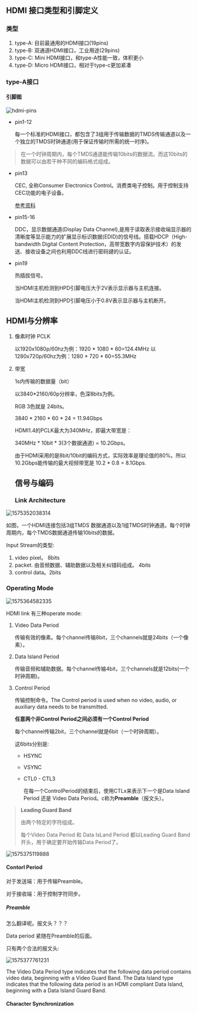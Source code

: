## HDMI 接口类型和引脚定义

### 类型
1. type-A: 目前最通用的HDMI接口(19pins)
2. type-B: 双通道HDMI接口，工业用途(29pins)
3. type-C: Mini HDMI接口，和type-A性能一致，体积更小
4. type-D: Micro HDMI接口，相对于type-c更加紧凑



### type-A接口

#### 引脚图

![hdmi-pins](images/hdmi-pins.jpg)

- pin1-12

    每一个标准的HDMI接口，都包含了3组用于传输数据的TMDS传输通道以及一个独立的TMDS时钟通道(用于保证传输时所需的统一时序)。

> 在一个时钟周期内，每个TMDS通道能传输10bits的数据流。而这10bits的数据可以由若干种不同的编码格式组成。

- pin13

    CEC, 全称Consumer Electronics Control。消费类电子控制。用于控制支持CEC功能的电子设备。

    [参考资料](http://www.360doc.com/content/14/0506/21/6973384_375317504.shtml)


- pin15-16

    DDC，显示数据通道(Display Data Channel),是用于读取表示接收端显示器的清晰度等显示能力的扩展显示标识数据(EDID)的信号线。搭载HDCP（High-bandwidth Digital Content Protection，高带宽数字内容保护技术）的发送、接收设备之间也利用DDC线进行密码键的认证。

- pin19

    热插拔信号。

    当HDMI主机检测到HPD引脚电压大于2V表示显示器与主机连接。

    当HDMI主机检测到HPD引脚电压小于0.8V表示显示器与主机断开。



## HDMI与分辨率

1. 像素时钟 PCLK

    以1920x1080p/60hz为例：1920 * 1080 * 60=124.4MHz
    以1280x720p/60hz为例：1280 * 720 * 60=55.3MHz

2. 带宽

    1s内传输的数据量（bit）

    以3840*2160/60p分辨率，色深8bits为例。

    RGB 3色就是 24bits。

    3840 * 2160 * 60 * 24 = 11.94Gbps 

    HDMI1.4的PCLK最大为340MHz，即最大带宽是：

    340MHz * 10bit * 3(3个数据通道) = 10.2Gbps。

    由于HDMI采用的是8bit/10bit的编码方式，实际效率是理论值的80%。所以10.2Gbps能传输的最大视频带宽是 10.2 * 0.8 = 8.1Gbps.

    
    
    ## 信号与编码
    
    ### Link Architecture
    
    

![1575352038314](images/1575352038314.png)

如图，一个HDMI连接包括3组TMDS 数据通道以及1组TMDS时钟通道。每个时钟周期内，每个TMDS数据通道传输10bits的数据。

Input Stream的类型:

1. video pixel。 8bits
2. packet. 由音频数据、辅助数据以及相关纠错码组成。 4bits
3. control data。2bits


### Operating Mode

![1575364582335](images/1575364582335.png)

HDMI link 有三种operate mode:

1. Video Data Period

    传输有效的像素。每个channel传输8bit，三个channels就是24bits（一个像素）。

2. Data Island Period

    传输音频和辅助数据。每个channel传输4bit，三个channels就是12bits(一个时钟周期)。

3. Control Period

    传输控制命令。The Control period is used when no video, audio, or auxiliary data needs to be transmitted. 

    **任意两个非Control Period之间必须有一个Control Period**

    每个channel传输2bit，三个channel就是6bit（一个时钟周期）。

    这6bits分别是:

    - HSYNC

    - VSYNC

    - CTL0 - CTL3

        在每一个ControlPeriod的结束后，使用CTLx来表示下一个是Data Island Period 还是 Video Data Period。c称为**Preamble**（报文头）。

> **Leading Guard Band**
>
> 由两个特定的字符组成。
>
> 每个Video Data Period 和 Data IsLand Period 都以Leading Guard Band开头，用于确定要开始传输Data Period了。



![1575375119888](images/1575375119888.png)



#### Contorl Period

对于发送端：用于传输Preamble。

对于接收端：用于控制字符同步。

##### Preamble

怎么翻译呢。报文头？？？

Data period 紧随在Preamble的后面。

只有两个合法的报文头:

![1575377761231](images/1575377761231.png)

The Video Data Period type indicates that the following data period contains video data, beginning
with a Video Guard Band.
The Data Island type indicates that the following data period is an HDMI compliant Data Island,
beginning with a Data Island Guard Band.

####  Character Synchronization